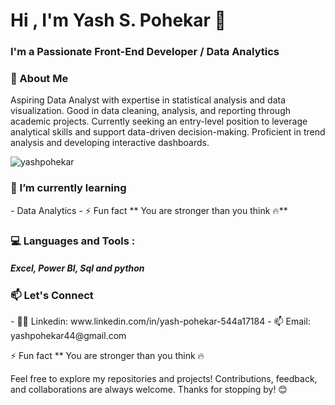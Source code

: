 <h1 align="Left">Hi , I'm Yash S. Pohekar 👋 </h1>
<h3 align="Left">I'm a Passionate Front-End Developer / Data Analytics </h3>

<h3 align="Left">🚀 About Me </h3>
<p>Aspiring Data Analyst with expertise in statistical analysis and data visualization. Good in data cleaning, analysis, and reporting through academic projects. Currently seeking an entry-level position to leverage analytical skills and support data-driven decision-making. Proficient in trend analysis and developing interactive dashboards.</p>

<p align="left"> <img src="https://komarev.com/ghpvc/?username=yashpohekar&label=Profile%20views&color=0e75b6&style=flat" alt="yashpohekar" /> </p>

<h3 align="Left">🌱 I’m currently learning </h3>
- Data Analytics 
- ⚡ Fun fact ** You are stronger than you think 🔥**


<h3 align="Left">💻 Languages and Tools :</h3>
<h5 align="Left">Excel, Power BI, Sql and python </h5>


<h3 align="Left">📫 Let's Connect</h3>
- 👨‍💻 Linkedin: www.linkedin.com/in/yash-pohekar-544a17184
- 📫 Email: yashpohekar44@gmail.com

  
⚡ Fun fact ** You are stronger than you think 🔥

Feel free to explore my repositories and projects! Contributions, feedback, and collaborations are always welcome.
Thanks for stopping by! 😊

